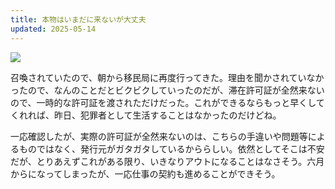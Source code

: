 ```yaml
---
title: 本物はいまだに来ないが大丈夫
updated: 2025-05-14
---
```

![](https://i.imgur.com/XPQDI6D.jpeg)

召喚されていたので、朝から移民局に再度行ってきた。理由を聞かされていなかったので、なんのことだとビクビクしていったのだが、滞在許可証が全然来ないので、一時的な許可証を渡されただけだった。これができるならもっと早くしてくれれば、昨日、犯罪者として生活することはなかったのだけどね。

一応確認したが、実際の許可証が全然来ないのは、こちらの手違いや問題等によるものではなく、発行元がガタガタしているかららしい。依然としてそこは不安だが、とりあえずこれがある限り、いきなりアウトになることはなさそう。六月からになってしまったが、一応仕事の契約も進めることができそう。